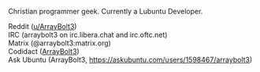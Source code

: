Christian programmer geek. Currently a Lubuntu Developer.

Reddit ([u/ArrayBolt3](https://www.reddit.com/user/ArrayBolt3))  
IRC (arraybolt3 on irc.libera.chat and irc.oftc.net)  
Matrix (@arraybolt3:matrix.org)  
Codidact ([ArrayBolt3](https://linux.codidact.com/users/57018))  
Ask Ubuntu (ArrayBolt3, https://askubuntu.com/users/1598467/arraybolt3)  
